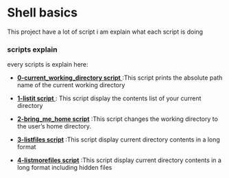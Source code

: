 # Shell basics

This project have a lot of script i am explain what each script is doing


### scripts explain

every scripts is explain here:

- [**0-current_working_directory script** ]( "./0-current_working_directory") :This script prints the absolute path name of the current working directory

- [**1-listit script** ]( "./1-listit") : This script display the contents list of your current directory

- [ **2-bring_me_home script**]( "./2-bring_me_home") :This script  changes the working directory to the user’s home directory.

- [ **3-listfiles script**]( "./3-listfiles") :This script  display current directory contents in a long format

- [ **4-listmorefiles script**]( "./4-listmorefiles") :This script  display current directory contents in a long format including hidden files
 



